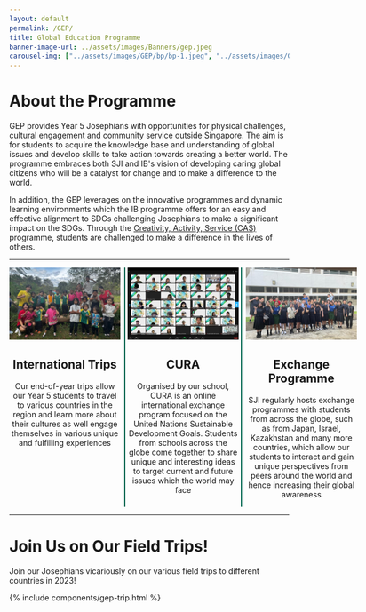 ```yaml
---
layout: default
permalink: /GEP/
title: Global Education Programme
banner-image-url: ../assets/images/Banners/gep.jpeg
carousel-img: ["../assets/images/GEP/bp/bp-1.jpeg", "../assets/images/GEP/bp/bp-2.jpeg", "../assets/images/GEP/bp/bp-3.jpeg"]
---
```

<style>
    .GEP-column-container {
        display: flex;
        flex-direction: row;
        justify-content: space-evenly;
        gap: 7px;  
    }

    .GEP-column-item {
        flex-grow: 1;
        flex: 1;
        text-align: center;
        min-width: 200px;
    }

    #GEP-column-item-middle {
        border-left: 2px solid #00664F;
        padding-left: 0.25rem;
        border-right: 2px solid #00664F;
        padding-right: 0.25rem;
    }

    .gep-image {
        max-width: 100%;
        height: auto;
        object-fit: contain;
    }

    .gep-testimonial {
        border: 2px solid #00664F;
        margin-bottom: 2rem;
        padding: 10px;
    }

    .flex-container {
        display: flex;
        gap: 1vw;
        margin: auto;
        flex-wrap: wrap;
        justify-content: center;
        overflow: hidden;
    }

    @media only screen and (max-width: 500px) {
        .GEP-column-container {
            display: flex;
            flex-direction: column;
            justify-content: space-evenly;
            gap: 7px;  
            flex-wrap: wrap;
        }

        .img-GEP {
            max-width: 100%;
            width: auto;
            height: auto;
            object-fit: contain;
        }

        #GEP-column-item-middle {
            border-left: 0px solid #00664F;
            padding-left: 0rem;
            border-right: 0px solid #00664F;
            padding-right: 0rem;
        }
    }

</style>

# About the Programme

GEP provides Year 5 Josephians with opportunities for physical challenges, cultural engagement and community service outside Singapore. The aim is for students to acquire the knowledge base and understanding of global issues and develop skills to take action towards creating a better world. The programme embraces both SJI and IB's vision of developing caring global citizens who will be a catalyst for change and to make a difference to the world.

In addition, the GEP leverages on the innovative programmes and dynamic learning environments which the IB programme offers for an easy and effective alignment to SDGs challenging Josephians to make a significant impact on the SDGs. Through the [Creativity, Activity, Service (CAS)](https://www.sji.edu.sg/programmes/student-development-programmes/creativity-activity-service-cas/) programme, students are challenged to make a difference in the lives of others.

---

<div class="GEP-column-container">
    <div class="GEP-column-item">
        <img src="../assets/images/GEP/international-trips.jpeg" class="gep-image">
        <h2>International Trips</h2>
        <p>Our end-of-year trips allow our Year 5 students to travel to various countries in the region and learn more about their cultures as well engage themselves in various unique and fulfilling experiences</p>
    </div>
    <div class="GEP-column-item" id="GEP-column-item-middle">
        <img src="../assets/images/GEP/cura.jpeg"  class="gep-image">
        <h2>CURA</h2>
        <p>Organised by our school, CURA is an online international exchange program focused on the United Nations Sustainable Development Goals. Students from schools across the globe come together to share unique and interesting ideas to target current and future issues which the world may face</p>
    </div>
    <div class="GEP-column-item">
        <img src="../assets/images/GEP/exchange-programs.jpg" class="gep-image">
        <h2>Exchange Programme</h2>
        <p>SJI regularly hosts exchange programmes with students from across the globe, such as from Japan, Israel, Kazakhstan and many more countries, which allow our students to interact and gain unique perspectives from peers around the world and hence increasing their global awareness</p>
    </div>
</div>

---

# Join Us on Our Field Trips!
Join our Josephians vicariously on our various field trips to different countries in 2023!

{% include components/gep-trip.html %}